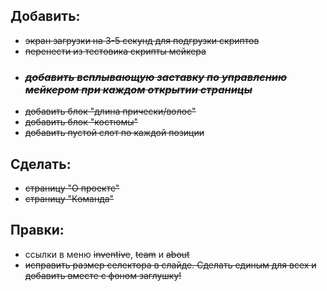 ## Добавить:
*    ~~экран загрузки на 3-5 секунд для подгрузки скриптов~~
*    ~~перенести из тестовика скрипты мейкера~~
*    ### ~~***добавить всплывающую заставку по управлению мейкером при каждом открытии страницы***~~
*    ~~добавить блок "длина прически/волос"~~
*    ~~добавить блок "костюмы"~~
*    ~~добавить пустой слот по каждой позиции~~

## Сделать:
*    ~~страницу "О проекте"~~
*    ~~страницу "Команда"~~

## Правки:
*    ссылки в меню ~~inventive~~, ~~team~~ и ~~about~~
*    ~~исправить размер селектора в слайде. Сделать единым для всех и добавить вместе с фоном заглушку!~~
